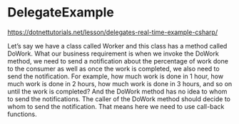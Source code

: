 # DelegateExample
https://dotnettutorials.net/lesson/delegates-real-time-example-csharp/


Let’s say we have a class called Worker and this class has a method called DoWork. What our business requirement is when we invoke the DoWork method, we need to send a notification about the percentage of work done to the consumer as well as once the work is completed, we also need to send the notification. For example, how much work is done in 1 hour, how much work is done in 2 hours, how much work is done in 3 hours, and so on until the work is completed? And the DoWork method has no idea to whom to send the notifications. The caller of the DoWork method should decide to whom to send the notification. That means here we need to use call-back functions.
